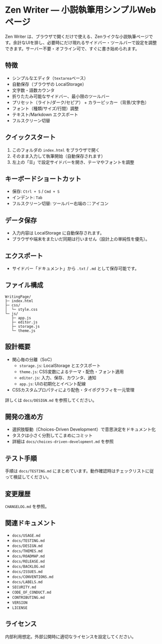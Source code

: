 # Zen Writer — 小説執筆用シンプルWebページ

Zen Writer は、ブラウザで開くだけで使える、Zenライクな小説執筆ページです。余計なUIを排し、必要時にだけ現れるサイドバー・ツールバーで設定を調整できます。サーバー不要・オフライン可で、すぐに書き始められます。

## 特徴

- シンプルなエディタ（`textarea`ベース）
- 自動保存（ブラウザの LocalStorage）
- 文字数・語数カウンタ
- 折りたたみ可能なサイドバー、最小限のツールバー
- プリセット（ライト/ダーク/セピア） + カラーピッカー（背景/文字色）
- フォント（種類/サイズ/行間）調整
- テキスト/Markdown エクスポート
- フルスクリーン切替

## クイックスタート
1. このフォルダの `index.html` をブラウザで開く
2. そのまま入力して執筆開始（自動保存されます）
3. 左上の「☰」で設定サイドバーを開き、テーマやフォントを調整

## キーボードショートカット

- 保存: `Ctrl + S` / `Cmd + S`
- インデント: `Tab`
- フルスクリーン切替: ツールバー右端の ⛶ アイコン

## データ保存

- 入力内容は LocalStorage に自動保存されます。
- ブラウザや端末をまたいだ同期は行いません（設計上の単純性を優先）。

## エクスポート

- サイドバー「ドキュメント」から `.txt` / `.md` として保存可能です。

## ファイル構成

```text
WritingPage/
├─ index.html
├─ css/
│  └─ style.css
└─ js/
   ├─ app.js
   ├─ editor.js
   ├─ storage.js
   └─ theme.js
```

## 設計概要

- 関心毎の分離（SoC）
  - `storage.js`: LocalStorage とエクスポート
  - `theme.js`: CSS変数によるテーマ・配色・フォント適用
  - `editor.js`: 入力、保存、カウンタ、通知
  - `app.js`: UIの初期化とイベント配線
- CSSカスタムプロパティにより配色・タイポグラフィを一元管理

詳しくは `docs/DESIGN.md` を参照してください。

## 開発の進め方

- 選択肢駆動（Choices-Driven Development）で意思決定をドキュメント化
- タスクは小さく分割してこまめにコミット
- 詳細は `docs/choices-driven-development.md` を参照

## テスト手順

手順は `docs/TESTING.md` にまとめています。動作確認時はチェックリストに従って検証してください。

## 変更履歴

`CHANGELOG.md` を参照。

## 関連ドキュメント

- `docs/USAGE.md`
- `docs/TESTING.md`
- `docs/DESIGN.md`
- `docs/THEMES.md`
- `docs/ROADMAP.md`
- `docs/RELEASE.md`
- `docs/BACKLOG.md`
- `docs/ISSUES.md`
- `docs/CONVENTIONS.md`
- `docs/LABELS.md`
- `SECURITY.md`
- `CODE_OF_CONDUCT.md`
- `CONTRIBUTING.md`
- `VERSION`
- `LICENSE`

## ライセンス

内部利用想定。外部公開時に適切なライセンスを設定してください。

